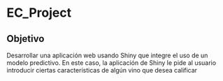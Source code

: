 # EC_Project

## Objetivo
Desarrollar una aplicación web usando Shiny que integre el uso de un modelo predictivo. En este caso, la aplicación de Shiny le pide al usuario introducir ciertas características de algún vino que desea calificar
